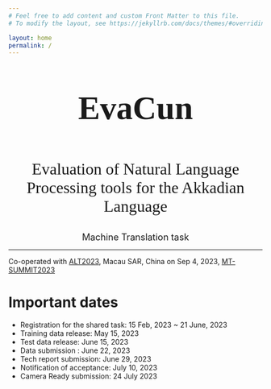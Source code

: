 ```yaml
---
# Feel free to add content and custom Front Matter to this file.
# To modify the layout, see https://jekyllrb.com/docs/themes/#overriding-theme-defaults

layout: home
permalink: /
---
```

<center><p style = "font-family:georgia,garamond,serif;font-size:65px"> <b>EvaCun </b> <br></p>
<font size = "6"><p style = "font-family:georgia,garamond,serif;">
Evaluation of Natural Language Processing tools for the Akkadian Language </p>  </font> </center>


<font size = "4"> <center> Machine Translation task </center> </font>

____
Co-operated with [ALT2023](https://github.com/GoThereGit/ALT), Macau SAR, China on Sep 4, 2023, [MT-SUMMIT2023](https://mtsummit2023.scimeeting.cn/en/web/index/)
  
# Important dates

- Registration for the shared task: 15 Feb, 2023 ~ 21 June, 2023
- Training data release: May 15, 2023
- Test data release: June 15, 2023
- Data submission : June 22, 2023
- Tech report submission: June 29, 2023
- Notification of acceptance: July 10, 2023
- Camera Ready submission: 24 July 2023
